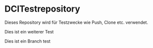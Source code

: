 # DCITestrepository
Dieses Repository wird für Testzwecke wie Push, Clone etc. verwendet.

Dies ist ein weiterer Test

Dies ist ein Branch test
